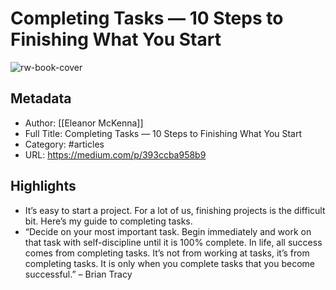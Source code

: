# Completing Tasks — 10 Steps to Finishing What You Start

![rw-book-cover](https://readwise-assets.s3.amazonaws.com/static/images/article3.5c705a01b476.png)

## Metadata
- Author: [[Eleanor McKenna]]
- Full Title: Completing Tasks — 10 Steps to Finishing What You Start
- Category: #articles
- URL: https://medium.com/p/393ccba958b9

## Highlights
- It’s easy to start a project. For a lot of us, finishing projects is the difficult bit. Here’s my guide to completing tasks.
- “Decide on your most important task. Begin immediately and work on that task with self-discipline until it is 100% complete. In life, all success comes from completing tasks. It’s not from working at tasks, it’s from completing tasks. It is only when you complete tasks that you become successful.”
  – Brian Tracy
